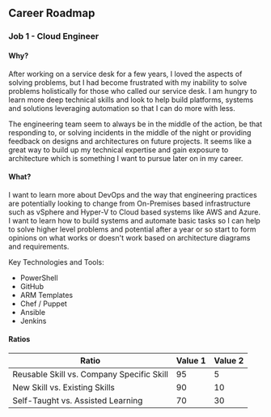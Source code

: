 ## Career Roadmap

### Job 1 - Cloud Engineer

#### Why?

After working on a service desk for a few years, I loved the aspects of solving problems, but I had become frustrated with my inability to solve problems holistically for those who called our service desk. I am hungry to learn more deep technical skills and look to help build platforms, systems and solutions leveraging automation so that I can do more with less.

The engineering team seem to always be in the middle of the action, be that responding to, or solving incidents in the middle of the night or providing feedback on designs and architectures on future projects. It seems like a great way to build up my technical expertise and gain exposure to architecture which is something I want to pursue later on in my career.

#### What?

I want to learn more about DevOps and the way that engineering practices are potentially looking to change from On-Premises based infrastructure such as vSphere and Hyper-V to Cloud based systems like AWS and Azure. I want to learn how to build systems and automate basic tasks so I can help to solve higher level problems and potential after a year or so start to form opinions on what works or doesn't work based on architecture diagrams and requirements.

Key Technologies and Tools:

- PowerShell
- GitHub
- ARM Templates
- Chef / Puppet
- Ansible
- Jenkins

#### Ratios

|Ratio  |Value 1  |Value 2  |
|---------|---------|---------|
|Reusable Skill vs. Company Specific Skill     |    95     |    5     |
|New Skill vs. Existing Skills     |    90     |    10     |
|Self-Taught vs. Assisted Learning     |    70     |    30     |
